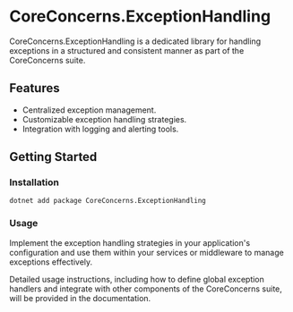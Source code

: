 # CoreConcerns.ExceptionHandling

CoreConcerns.ExceptionHandling is a dedicated library for handling exceptions in a structured and consistent manner as part of the CoreConcerns suite.

## Features

- Centralized exception management.
- Customizable exception handling strategies.
- Integration with logging and alerting tools.

## Getting Started

### Installation

```shell
dotnet add package CoreConcerns.ExceptionHandling
```

### Usage

Implement the exception handling strategies in your application's configuration and use them within your services or middleware to manage exceptions effectively.

Detailed usage instructions, including how to define global exception handlers and integrate with other components of the CoreConcerns suite, will be provided in the documentation.
```